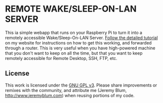 REMOTE WAKE/SLEEP-ON-LAN SERVER
=========================
This ia simple webapp that runs on your Raspberry Pi to turn it into a remotely accessible Wake/Sleep-On-LAN Server. [Follow the detailed tutorial](http://www.jeremyblum.com/2013/07/14/rpi-wol-server/) on my website for instructions on how to get this working, and forwarded through a router. This is very useful when you have high-powered machine that you don't want to keep on all the time, but that you want to keep remotely accessible for Remote Desktop, SSH, FTP, etc.

License
-------
This work is licensed under the [GNU GPL v3](http://www.gnu.org/licenses/gpl.html).
Please share improvements or remixes with the community, and attribute me (Jeremy Blum, <http://www.jeremyblum.com>) when reusing portions of my code.